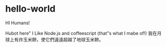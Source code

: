# hello-world

HI  Humans!

Hubot  here"  I  Like  Node.js and  coffeescript  (that"s what I mabe of!)
我在月球上有炸玉米餅，使它們遠遠超越了地球玉米餅。
